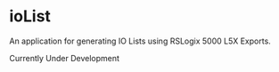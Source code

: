 # ioList
An application for generating IO Lists using RSLogix 5000 L5X Exports.

Currently Under Development
